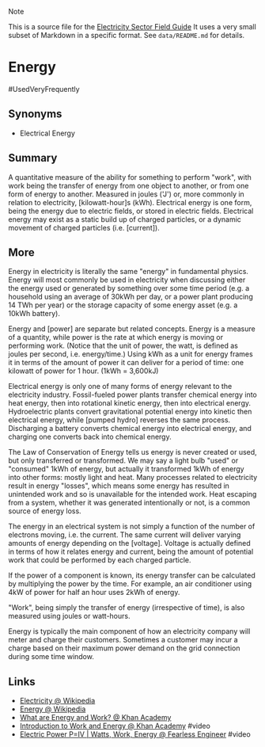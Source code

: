 > [!NOTE] 
> This is a source file for the [Electricity Sector Field Guide](https://grahamlea.github.io/Electricity-Sector-Field-Guide/)
> It uses a very small subset of Markdown in a specific format.
> See `data/README.md` for details.

# Energy
#UsedVeryFrequently

## Synonyms
- Electrical Energy


## Summary

A quantitative measure of the ability for something to perform "work", with work being the
transfer of energy from one object to another, or from one form of energy to another.
Measured in joules ('J') or, more commonly in relation to electricity, [kilowatt-hour]s (kWh).
Electrical energy is one form, being the energy due to electric fields, or stored in electric fields.
Electrical energy may exist as a static build up of charged particles, or a dynamic movement of charged
particles (i.e. [current]).


## More

Energy in electricity is literally the same "energy" in fundamental physics.
Energy will most commonly be used in electricity when discussing either
the energy used or generated by something over some time period
(e.g. a household using an average of 30kWh per day, or a power plant producing 14 TWh per year) or
the storage capacity of some energy asset (e.g. a 10kWh battery).

Energy and [power] are separate but related concepts.
Energy is a measure of a quantity, while power is the rate at which energy is moving or performing work.
(Notice that the unit of power, the watt, is defined as joules per second, i.e. energy/time.)
Using kWh as a unit for energy frames it in terms of the amount of power it can deliver for a period of time:
one kilowatt of power for 1 hour. (1kWh = 3,600kJ)

Electrical energy is only one of many forms of energy relevant to the electricity industry.
Fossil-fueled power plants transfer chemical energy into heat energy, then into rotational kinetic energy,
then into electrical energy.
Hydroelectric plants convert gravitational potential energy into kinetic then electrical energy,
while [pumped hydro] reverses the same process.
Discharging a battery converts chemical energy into electrical energy, and charging one converts back into
chemical energy.

The Law of Conservation of Energy tells us energy is never created or used, but only transferred or transformed.
We may say a light bulb "used" or "consumed" 1kWh of energy, but actually it transformed 1kWh of energy
into other forms: mostly light and heat.
Many processes related to electricity result in energy "losses", which means some energy has resulted in
unintended work and so is unavailable for the intended work.
Heat escaping from a system, whether it was generated intentionally or not, is a common source of energy loss.

The energy in an electrical system is not simply a function of the number of electrons moving, i.e. the current.
The same current will deliver varying amounts of energy depending on the [voltage].
Voltage is actually defined in terms of how it relates energy and current, being the amount of potential work
that could be performed by each charged particle.

If the power of a component is known, its energy transfer can be calculated by multiplying the power by the
time. For example, an air conditioner using 4kW of power for half an hour uses 2kWh of energy.

"Work", being simply the transfer of energy (irrespective of time), is also measured using
joules or watt-hours.

Energy is typically the main component of how an electricity company will meter and charge their customers.
Sometimes a customer may incur a charge based on their maximum power demand on the grid connection during
some time window.


## Links
- [Electricity @ Wikipedia](https://en.wikipedia.org/wiki/Electricity)
- [Energy @ Wikipedia](https://en.wikipedia.org/wiki/Energy)
- [What are Energy and Work? @ Khan Academy](https://www.khanacademy.org/science/physics/work-and-energy/work-and-energy-tutorial/a/what-is-work)
- [Introduction to Work and Energy @ Khan Academy](https://www.khanacademy.org/science/physics/work-and-energy/work-and-energy-tutorial/v/introduction-to-work-and-energy) #video
- [Electric Power P=IV | Watts, Work, Energy @ Fearless Engineer](https://www.youtube.com/watch?v=S6gsgcQ5icQ) #video

